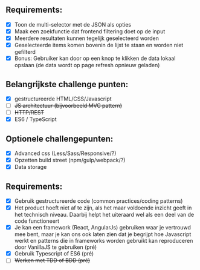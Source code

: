 ## Requirements:
- [x] Toon de multi-selector met de JSON als opties
- [x] Maak een zoekfunctie dat frontend filtering doet op de input
- [x] Meerdere resultaten kunnen tegelijk geselecteerd worden
- [x] Geselecteerde items komen bovenin de lijst te staan en worden niet gefilterd
- [x] Bonus: Gebruiker kan door op een knop te klikken de data lokaal opslaan (de data wordt op page refresh opnieuw geladen)

## Belangrijkste challenge punten:
- [x] gestructureerde HTML/CSS/Javascript
- [ ] ~~JS architectuur (bijvoorbeeld MVC pattern)~~
- [ ] ~~HTTP/REST~~
- [x] ES6 / TypeScript

## Optionele challengepunten:
- [x] Advanced css (Less/Sass/Responsive/?)
- [x] Opzetten build street (npm/gulp/webpack/?)
- [x] Data storage

## Requirements:
- [x] Gebruik gestructureerde code (common practices/coding patterns)
- [x] Het product hoeft niet af te zijn, als het maar voldoende inzicht geeft in het technisch niveau. Daarbij helpt het uiteraard wel als een deel van de code functioneert
- [x] Je kan een framework (React, AngularJs) gebruiken waar je vertrouwd mee bent, maar je kan ons ook laten zien dat je begrijpt hoe Javascript werkt en patterns die in frameworks worden gebruikt kan reproduceren door VanillaJS te gebruiken (pré)
- [x] Gebruik Typescript of ES6 (pré)
- [ ] ~~Werken met TDD of BDD (pré)~~
